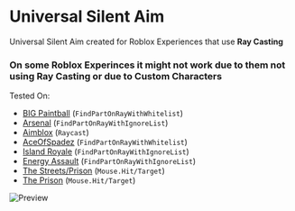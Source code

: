 # Universal Silent Aim
Universal Silent Aim created for Roblox Experiences that use **Ray Casting**

### On some Roblox Experinces it **might** not work due to them **not using Ray Casting** or due to **Custom Characters**

Tested On:
* [BIG Paintball](https://www.roblox.com/games/3527629287) (`FindPartOnRayWithWhitelist`)
* [Arsenal](https://www.roblox.com/games/286090429) (`FindPartOnRayWithIgnoreList`)
* [Aimblox](https://www.roblox.com/games/6808416928) (`Raycast`)
* [AceOfSpadez](https://www.roblox.com/games/2555870920) (`FindPartOnRayWithWhitelist`)
* [Island Royale](https://www.roblox.com/games/1320186298) (`FindPartOnRayWithIgnoreList`)
* [Energy Assault](https://www.roblox.com/games/6172932937) (`FindPartOnRayWithIgnoreList`)
* [The Streets/Prison](https://www.roblox.com/games/455366377) (`Mouse.Hit/Target`)
* [The Prison](https://www.roblox.com/games/4669040) (`Mouse.Hit/Target`)

![Preview](https://i.vgy.me/eoVhGT.png)

